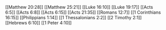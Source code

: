 [[Matthew 20:28]]
[[Matthew 25:21]]
[[Luke 16:10]]
[[Luke 19:17]]
[[Acts 6:5]]
[[Acts 6:8]]
[[Acts 6:15]]
[[Acts 21:35]]
[[Romans 12:7]]
[[1 Corinthians 16:15]]
[[Philippians 1:14]]
[[1 Thessalonians 2:2]]
[[2 Timothy 2:1]]
[[Hebrews 6:10]]
[[1 Peter 4:10]]
